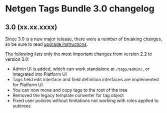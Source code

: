 Netgen Tags Bundle 3.0 changelog
================================

3.0 (xx.xx.xxxx)
----------------

Since 3.0 is a new major release, there were a number of breaking changes, so be sure to read [upgrade instructions](UPGRADE.md#upgrade-from-22-to-30).

The following lists only the most important changes from version 2.2 to version 3.0:

* Admin UI is added, which can work standalone at `/tags/admin/`, or integrated into Platform UI
* Tags field edit interface and field definition interfaces are implemented for Platform UI
* You can now move and copy tags to the root of the tree
* Removed the legacy template converter for tag object
* Fixed user policies without limitations not working with roles applied to subtrees

